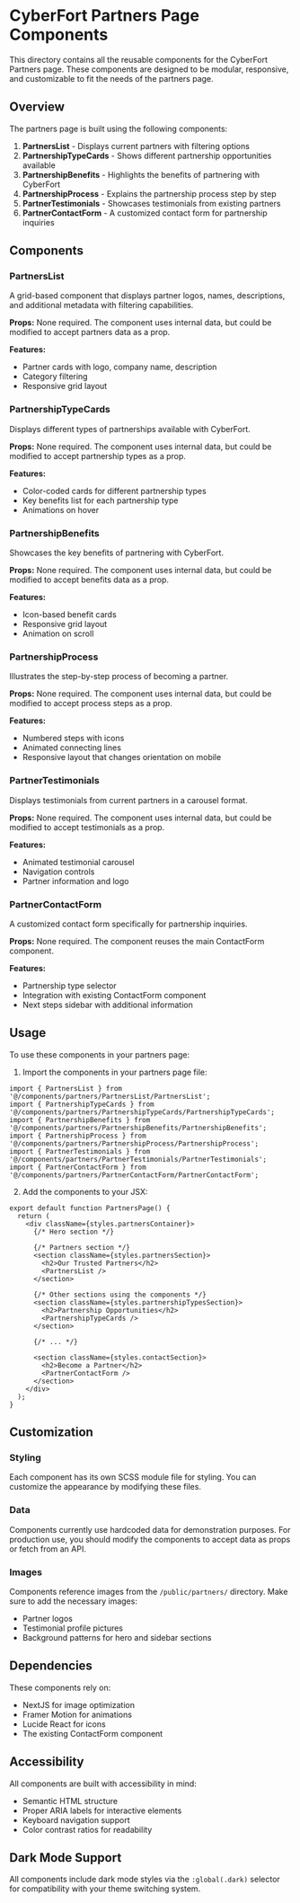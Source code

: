 # CyberFort Partners Page Components

This directory contains all the reusable components for the CyberFort Partners page. These components are designed to be modular, responsive, and customizable to fit the needs of the partners page.

## Overview

The partners page is built using the following components:

1. **PartnersList** - Displays current partners with filtering options
2. **PartnershipTypeCards** - Shows different partnership opportunities available
3. **PartnershipBenefits** - Highlights the benefits of partnering with CyberFort
4. **PartnershipProcess** - Explains the partnership process step by step
5. **PartnerTestimonials** - Showcases testimonials from existing partners
6. **PartnerContactForm** - A customized contact form for partnership inquiries

## Components

### PartnersList

A grid-based component that displays partner logos, names, descriptions, and additional metadata with filtering capabilities.

**Props:**
None required. The component uses internal data, but could be modified to accept partners data as a prop.

**Features:**
- Partner cards with logo, company name, description
- Category filtering
- Responsive grid layout

### PartnershipTypeCards

Displays different types of partnerships available with CyberFort.

**Props:**
None required. The component uses internal data, but could be modified to accept partnership types as a prop.

**Features:**
- Color-coded cards for different partnership types
- Key benefits list for each partnership type
- Animations on hover

### PartnershipBenefits

Showcases the key benefits of partnering with CyberFort.

**Props:**
None required. The component uses internal data, but could be modified to accept benefits data as a prop.

**Features:**
- Icon-based benefit cards
- Responsive grid layout
- Animation on scroll

### PartnershipProcess

Illustrates the step-by-step process of becoming a partner.

**Props:**
None required. The component uses internal data, but could be modified to accept process steps as a prop.

**Features:**
- Numbered steps with icons
- Animated connecting lines
- Responsive layout that changes orientation on mobile

### PartnerTestimonials

Displays testimonials from current partners in a carousel format.

**Props:**
None required. The component uses internal data, but could be modified to accept testimonials as a prop.

**Features:**
- Animated testimonial carousel
- Navigation controls
- Partner information and logo

### PartnerContactForm

A customized contact form specifically for partnership inquiries.

**Props:**
None required. The component reuses the main ContactForm component.

**Features:**
- Partnership type selector
- Integration with existing ContactForm component
- Next steps sidebar with additional information

## Usage

To use these components in your partners page:

1. Import the components in your partners page file:

```tsx
import { PartnersList } from '@/components/partners/PartnersList/PartnersList';
import { PartnershipTypeCards } from '@/components/partners/PartnershipTypeCards/PartnershipTypeCards';
import { PartnershipBenefits } from '@/components/partners/PartnershipBenefits/PartnershipBenefits';
import { PartnershipProcess } from '@/components/partners/PartnershipProcess/PartnershipProcess';
import { PartnerTestimonials } from '@/components/partners/PartnerTestimonials/PartnerTestimonials';
import { PartnerContactForm } from '@/components/partners/PartnerContactForm/PartnerContactForm';
```

2. Add the components to your JSX:

```tsx
export default function PartnersPage() {
  return (
    <div className={styles.partnersContainer}>
      {/* Hero section */}
      
      {/* Partners section */}
      <section className={styles.partnersSection}>
        <h2>Our Trusted Partners</h2>
        <PartnersList />
      </section>
      
      {/* Other sections using the components */}
      <section className={styles.partnershipTypesSection}>
        <h2>Partnership Opportunities</h2>
        <PartnershipTypeCards />
      </section>
      
      {/* ... */}
      
      <section className={styles.contactSection}>
        <h2>Become a Partner</h2>
        <PartnerContactForm />
      </section>
    </div>
  );
}
```

## Customization

### Styling

Each component has its own SCSS module file for styling. You can customize the appearance by modifying these files.

### Data

Components currently use hardcoded data for demonstration purposes. For production use, you should modify the components to accept data as props or fetch from an API.

### Images

Components reference images from the `/public/partners/` directory. Make sure to add the necessary images:
- Partner logos
- Testimonial profile pictures
- Background patterns for hero and sidebar sections

## Dependencies

These components rely on:
- NextJS for image optimization
- Framer Motion for animations
- Lucide React for icons
- The existing ContactForm component

## Accessibility

All components are built with accessibility in mind:
- Semantic HTML structure
- Proper ARIA labels for interactive elements
- Keyboard navigation support
- Color contrast ratios for readability

## Dark Mode Support

All components include dark mode styles via the `:global(.dark)` selector for compatibility with your theme switching system.